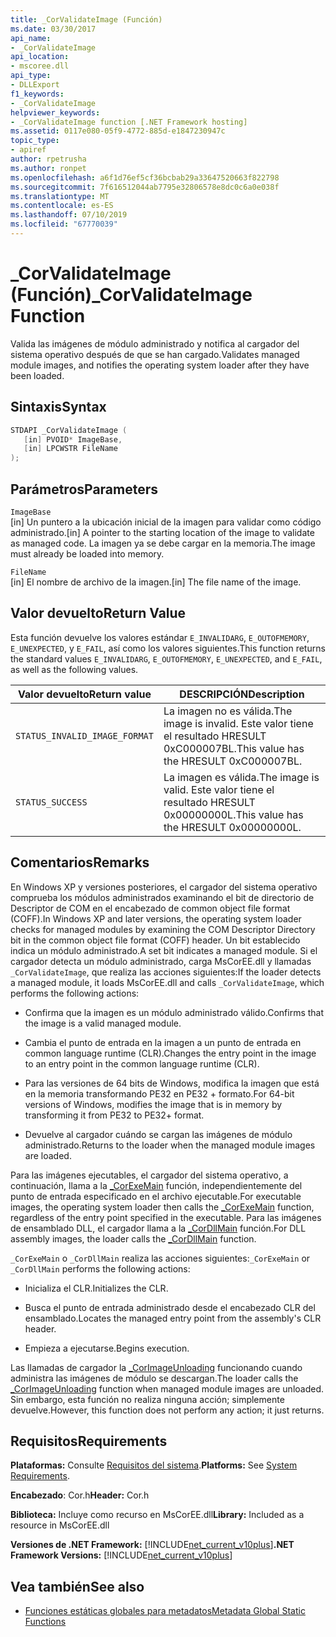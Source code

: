 ```yaml
---
title: _CorValidateImage (Función)
ms.date: 03/30/2017
api_name:
- _CorValidateImage
api_location:
- mscoree.dll
api_type:
- DLLExport
f1_keywords:
- _CorValidateImage
helpviewer_keywords:
- _CorValidateImage function [.NET Framework hosting]
ms.assetid: 0117e080-05f9-4772-885d-e1847230947c
topic_type:
- apiref
author: rpetrusha
ms.author: ronpet
ms.openlocfilehash: a6f1d76ef5cf36bcbab29a33647520663f822798
ms.sourcegitcommit: 7f616512044ab7795e32806578e8dc0c6a0e038f
ms.translationtype: MT
ms.contentlocale: es-ES
ms.lasthandoff: 07/10/2019
ms.locfileid: "67770039"
---
```

# <a name="corvalidateimage-function"></a><span data-ttu-id="5aab4-102">_CorValidateImage (Función)</span><span class="sxs-lookup"><span data-stu-id="5aab4-102">_CorValidateImage Function</span></span>
<span data-ttu-id="5aab4-103">Valida las imágenes de módulo administrado y notifica al cargador del sistema operativo después de que se han cargado.</span><span class="sxs-lookup"><span data-stu-id="5aab4-103">Validates managed module images, and notifies the operating system loader after they have been loaded.</span></span>  
  
## <a name="syntax"></a><span data-ttu-id="5aab4-104">Sintaxis</span><span class="sxs-lookup"><span data-stu-id="5aab4-104">Syntax</span></span>  
  
```cpp  
STDAPI _CorValidateImage (   
   [in] PVOID* ImageBase,  
   [in] LPCWSTR FileName  
);  
```  
  
## <a name="parameters"></a><span data-ttu-id="5aab4-105">Parámetros</span><span class="sxs-lookup"><span data-stu-id="5aab4-105">Parameters</span></span>  
 `ImageBase`  
 <span data-ttu-id="5aab4-106">[in] Un puntero a la ubicación inicial de la imagen para validar como código administrado.</span><span class="sxs-lookup"><span data-stu-id="5aab4-106">[in] A pointer to the starting location of the image to validate as managed code.</span></span> <span data-ttu-id="5aab4-107">La imagen ya se debe cargar en la memoria.</span><span class="sxs-lookup"><span data-stu-id="5aab4-107">The image must already be loaded into memory.</span></span>  
  
 `FileName`  
 <span data-ttu-id="5aab4-108">[in] El nombre de archivo de la imagen.</span><span class="sxs-lookup"><span data-stu-id="5aab4-108">[in] The file name of the image.</span></span>  
  
## <a name="return-value"></a><span data-ttu-id="5aab4-109">Valor devuelto</span><span class="sxs-lookup"><span data-stu-id="5aab4-109">Return Value</span></span>  
 <span data-ttu-id="5aab4-110">Esta función devuelve los valores estándar `E_INVALIDARG`, `E_OUTOFMEMORY`, `E_UNEXPECTED`, y `E_FAIL`, así como los valores siguientes.</span><span class="sxs-lookup"><span data-stu-id="5aab4-110">This function returns the standard values `E_INVALIDARG`, `E_OUTOFMEMORY`, `E_UNEXPECTED`, and `E_FAIL`, as well as the following values.</span></span>  
  
|<span data-ttu-id="5aab4-111">Valor devuelto</span><span class="sxs-lookup"><span data-stu-id="5aab4-111">Return value</span></span>|<span data-ttu-id="5aab4-112">DESCRIPCIÓN</span><span class="sxs-lookup"><span data-stu-id="5aab4-112">Description</span></span>|  
|------------------|-----------------|  
|`STATUS_INVALID_IMAGE_FORMAT`|<span data-ttu-id="5aab4-113">La imagen no es válida.</span><span class="sxs-lookup"><span data-stu-id="5aab4-113">The image is invalid.</span></span> <span data-ttu-id="5aab4-114">Este valor tiene el resultado HRESULT 0xC000007BL.</span><span class="sxs-lookup"><span data-stu-id="5aab4-114">This value has the HRESULT 0xC000007BL.</span></span>|  
|`STATUS_SUCCESS`|<span data-ttu-id="5aab4-115">La imagen es válida.</span><span class="sxs-lookup"><span data-stu-id="5aab4-115">The image is valid.</span></span> <span data-ttu-id="5aab4-116">Este valor tiene el resultado HRESULT 0x00000000L.</span><span class="sxs-lookup"><span data-stu-id="5aab4-116">This value has the HRESULT 0x00000000L.</span></span>|  
  
## <a name="remarks"></a><span data-ttu-id="5aab4-117">Comentarios</span><span class="sxs-lookup"><span data-stu-id="5aab4-117">Remarks</span></span>  
 <span data-ttu-id="5aab4-118">En Windows XP y versiones posteriores, el cargador del sistema operativo comprueba los módulos administrados examinando el bit de directorio de Descriptor de COM en el encabezado de common object file format (COFF).</span><span class="sxs-lookup"><span data-stu-id="5aab4-118">In Windows XP and later versions, the operating system loader checks for managed modules by examining the COM Descriptor Directory bit in the common object file format (COFF) header.</span></span> <span data-ttu-id="5aab4-119">Un bit establecido indica un módulo administrado.</span><span class="sxs-lookup"><span data-stu-id="5aab4-119">A set bit indicates a managed module.</span></span> <span data-ttu-id="5aab4-120">Si el cargador detecta un módulo administrado, carga MsCorEE.dll y llamadas `_CorValidateImage`, que realiza las acciones siguientes:</span><span class="sxs-lookup"><span data-stu-id="5aab4-120">If the loader detects a managed module, it loads MsCorEE.dll and calls `_CorValidateImage`, which performs the following actions:</span></span>  
  
- <span data-ttu-id="5aab4-121">Confirma que la imagen es un módulo administrado válido.</span><span class="sxs-lookup"><span data-stu-id="5aab4-121">Confirms that the image is a valid managed module.</span></span>  
  
- <span data-ttu-id="5aab4-122">Cambia el punto de entrada en la imagen a un punto de entrada en common language runtime (CLR).</span><span class="sxs-lookup"><span data-stu-id="5aab4-122">Changes the entry point in the image to an entry point in the common language runtime (CLR).</span></span>  
  
- <span data-ttu-id="5aab4-123">Para las versiones de 64 bits de Windows, modifica la imagen que está en la memoria transformando PE32 en PE32 + formato.</span><span class="sxs-lookup"><span data-stu-id="5aab4-123">For 64-bit versions of Windows, modifies the image that is in memory by transforming it from PE32 to PE32+ format.</span></span>  
  
- <span data-ttu-id="5aab4-124">Devuelve al cargador cuándo se cargan las imágenes de módulo administrado.</span><span class="sxs-lookup"><span data-stu-id="5aab4-124">Returns to the loader when the managed module images are loaded.</span></span>  
  
 <span data-ttu-id="5aab4-125">Para las imágenes ejecutables, el cargador del sistema operativo, a continuación, llama a la [_CorExeMain](../../../../docs/framework/unmanaged-api/hosting/corexemain-function.md) función, independientemente del punto de entrada especificado en el archivo ejecutable.</span><span class="sxs-lookup"><span data-stu-id="5aab4-125">For executable images, the operating system loader then calls the [_CorExeMain](../../../../docs/framework/unmanaged-api/hosting/corexemain-function.md) function, regardless of the entry point specified in the executable.</span></span> <span data-ttu-id="5aab4-126">Para las imágenes de ensamblado DLL, el cargador llama a la [_CorDllMain](../../../../docs/framework/unmanaged-api/hosting/cordllmain-function.md) función.</span><span class="sxs-lookup"><span data-stu-id="5aab4-126">For DLL assembly images, the loader calls the [_CorDllMain](../../../../docs/framework/unmanaged-api/hosting/cordllmain-function.md) function.</span></span>  
  
 <span data-ttu-id="5aab4-127">`_CorExeMain` o `_CorDllMain` realiza las acciones siguientes:</span><span class="sxs-lookup"><span data-stu-id="5aab4-127">`_CorExeMain` or `_CorDllMain` performs the following actions:</span></span>  
  
- <span data-ttu-id="5aab4-128">Inicializa el CLR.</span><span class="sxs-lookup"><span data-stu-id="5aab4-128">Initializes the CLR.</span></span>  
  
- <span data-ttu-id="5aab4-129">Busca el punto de entrada administrado desde el encabezado CLR del ensamblado.</span><span class="sxs-lookup"><span data-stu-id="5aab4-129">Locates the managed entry point from the assembly's CLR header.</span></span>  
  
- <span data-ttu-id="5aab4-130">Empieza a ejecutarse.</span><span class="sxs-lookup"><span data-stu-id="5aab4-130">Begins execution.</span></span>  
  
 <span data-ttu-id="5aab4-131">Las llamadas de cargador la [_CorImageUnloading](../../../../docs/framework/unmanaged-api/hosting/corimageunloading-function.md) funcionando cuando administra las imágenes de módulo se descargan.</span><span class="sxs-lookup"><span data-stu-id="5aab4-131">The loader calls the [_CorImageUnloading](../../../../docs/framework/unmanaged-api/hosting/corimageunloading-function.md) function when managed module images are unloaded.</span></span> <span data-ttu-id="5aab4-132">Sin embargo, esta función no realiza ninguna acción; simplemente devuelve.</span><span class="sxs-lookup"><span data-stu-id="5aab4-132">However, this function does not perform any action; it just returns.</span></span>  
  
## <a name="requirements"></a><span data-ttu-id="5aab4-133">Requisitos</span><span class="sxs-lookup"><span data-stu-id="5aab4-133">Requirements</span></span>  
 <span data-ttu-id="5aab4-134">**Plataformas:** Consulte [Requisitos del sistema](../../../../docs/framework/get-started/system-requirements.md).</span><span class="sxs-lookup"><span data-stu-id="5aab4-134">**Platforms:** See [System Requirements](../../../../docs/framework/get-started/system-requirements.md).</span></span>  
  
 <span data-ttu-id="5aab4-135">**Encabezado**: Cor.h</span><span class="sxs-lookup"><span data-stu-id="5aab4-135">**Header:** Cor.h</span></span>  
  
 <span data-ttu-id="5aab4-136">**Biblioteca:** Incluye como recurso en MsCorEE.dll</span><span class="sxs-lookup"><span data-stu-id="5aab4-136">**Library:** Included as a resource in MsCorEE.dll</span></span>  
  
 <span data-ttu-id="5aab4-137">**Versiones de .NET Framework:** [!INCLUDE[net_current_v10plus](../../../../includes/net-current-v10plus-md.md)]</span><span class="sxs-lookup"><span data-stu-id="5aab4-137">**.NET Framework Versions:** [!INCLUDE[net_current_v10plus](../../../../includes/net-current-v10plus-md.md)]</span></span>  
  
## <a name="see-also"></a><span data-ttu-id="5aab4-138">Vea también</span><span class="sxs-lookup"><span data-stu-id="5aab4-138">See also</span></span>

- [<span data-ttu-id="5aab4-139">Funciones estáticas globales para metadatos</span><span class="sxs-lookup"><span data-stu-id="5aab4-139">Metadata Global Static Functions</span></span>](../../../../docs/framework/unmanaged-api/metadata/metadata-global-static-functions.md)
